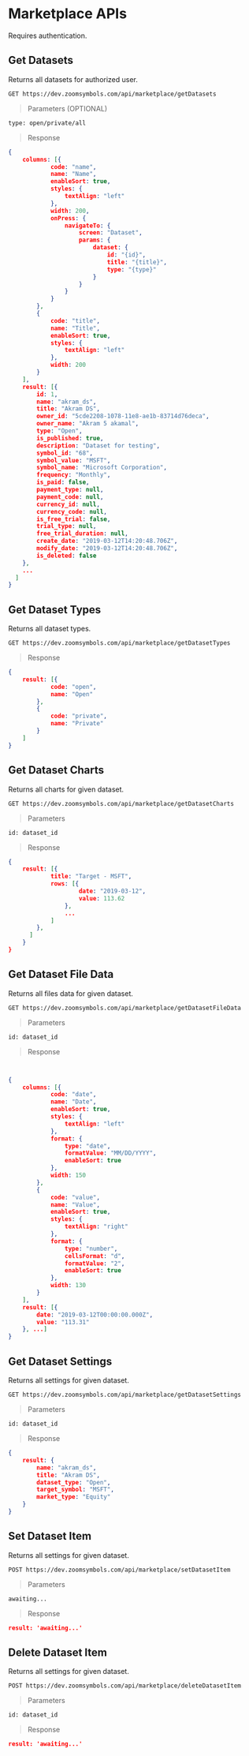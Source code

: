 # Marketplace APIs
Requires authentication.

## Get Datasets

Returns all datasets for authorized user.

```APIs
GET https://dev.zoomsymbols.com/api/marketplace/getDatasets
```

> Parameters (OPTIONAL)

```
type: open/private/all
```

> Response

```json
{
    columns: [{
            code: "name",
            name: "Name",
            enableSort: true,
            styles: {
                textAlign: "left"
            },
            width: 200,
            onPress: {
                navigateTo: {
                    screen: "Dataset",
                    params: {
                        dataset: {
                            id: "{id}",
                            title: "{title}",
                            type: "{type}"
                        }
                    }
                }
            }
        },
        {
            code: "title",
            name: "Title",
            enableSort: true,
            styles: {
                textAlign: "left"
            },
            width: 200
        }
    ],
    result: [{
        id: 1,
        name: "akram_ds",
        title: "Akram DS",
        owner_id: "5cde2208-1078-11e8-ae1b-83714d76deca",
        owner_name: "Akram 5 akamal",
        type: "Open",
        is_published: true,
        description: "Dataset for testing",
        symbol_id: "68",
        symbol_value: "MSFT",
        symbol_name: "Microsoft Corporation",
        frequency: "Monthly",
        is_paid: false,
        payment_type: null,
        payment_code: null,
        currency_id: null,
        currency_code: null,
        is_free_trial: false,
        trial_type: null,
        free_trial_duration: null,
        create_date: "2019-03-12T14:20:48.706Z",
        modify_date: "2019-03-12T14:20:48.706Z",
        is_deleted: false
    },
    ...
  ]
}
```


## Get Dataset Types

Returns all dataset types.

```APIs
GET https://dev.zoomsymbols.com/api/marketplace/getDatasetTypes
```


> Response

```json
{
    result: [{
            code: "open",
            name: "Open"
        },
        {
            code: "private",
            name: "Private"
        }
    ]
}
```

## Get Dataset Charts

Returns all charts for given dataset.

```APIs
GET https://dev.zoomsymbols.com/api/marketplace/getDatasetCharts
```

> Parameters

```
id: dataset_id
```

> Response

```json
{
    result: [{
            title: "Target - MSFT",
            rows: [{
                    date: "2019-03-12",
                    value: 113.62
                },
                ...
            ]
        },
      ]
    }
}
```

## Get Dataset File Data

Returns all files data for given dataset.

```APIs
GET https://dev.zoomsymbols.com/api/marketplace/getDatasetFileData
```

> Parameters

```
id: dataset_id
```

> Response

```json


{
    columns: [{
            code: "date",
            name: "Date",
            enableSort: true,
            styles: {
                textAlign: "left"
            },
            format: {
                type: "date",
                formatValue: "MM/DD/YYYY",
                enableSort: true
            },
            width: 150
        },
        {
            code: "value",
            name: "Value",
            enableSort: true,
            styles: {
                textAlign: "right"
            },
            format: {
                type: "number",
                cellsFormat: "d",
                formatValue: "2",
                enableSort: true
            },
            width: 130
        }
    ],
    result: [{
        date: "2019-03-12T00:00:00.000Z",
        value: "113.31"
    }, ...]
}
```

## Get Dataset Settings

Returns all settings for given dataset.

```APIs
GET https://dev.zoomsymbols.com/api/marketplace/getDatasetSettings
```

> Parameters

```
id: dataset_id
```

> Response

```json
{
    result: {
        name: "akram_ds",
        title: "Akram DS",
        dataset_type: "Open",
        target_symbol: "MSFT",
        market_type: "Equity"
    }
}
```

## Set Dataset Item

Returns all settings for given dataset.

```APIs
POST https://dev.zoomsymbols.com/api/marketplace/setDatasetItem
```

> Parameters

```
awaiting...
```

> Response

```json
result: 'awaiting...'
```

## Delete Dataset Item

Returns all settings for given dataset.

```APIs
POST https://dev.zoomsymbols.com/api/marketplace/deleteDatasetItem
```

> Parameters

```
id: dataset_id
```

> Response

```json
result: 'awaiting...'
```
